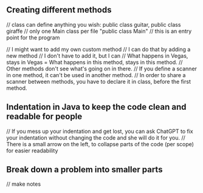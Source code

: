 ## Creating different methods
// class can define anything you wish: public class guitar, public class giraffe
// only one Main class per file "public class Main"
// this is an entry point for the program

// I might want to add my own custom method
// I can do that by adding a new method
// I don't have to add it, but I can
// What happens in Vegas, stays in Vegas = What happens in this method, stays in this method. 
// Other methods don't see what's going on in there. 
// If you define a scanner in one method, it can't be used in another method.
// In order to share a scanner between methods, you have to declare it in class, before the first method.

## Indentation in Java to keep the code clean and readable for people
// If you mess up your indentation and get lost, you can ask ChatGPT to fix your indentation without changing the code and she will do it for you.
// There is a small arrow on the left, to collapse parts of the code (per scope) for easier readability

## Break down a problem into smaller parts
// make notes 
